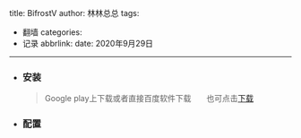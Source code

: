 title: BifrostV
author: 林林总总
tags:
  - 翻墙
categories:
  - 记录
abbrlink: 
date: 2020年9月29日
---
- ### 安装      
  >Google play上下载或者直接百度软件下载       也可点击[下载](https://zhengapple.xyz/Share/Android/BifrostV_0.6.9.apk)
  <!-- more -->
- ### 配置    
